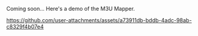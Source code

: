 Coming soon... Here's a demo of the M3U Mapper.

https://github.com/user-attachments/assets/a73911db-bddb-4adc-98ab-c8329f4b07e4


